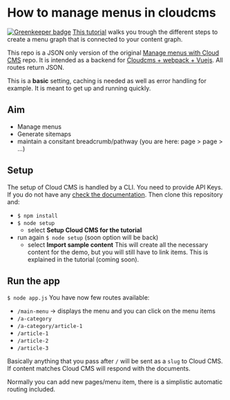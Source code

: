 # How to manage menus in cloudcms

[![Greenkeeper badge](https://badges.greenkeeper.io/idealley/cloudcms-proxy-api.svg)](https://greenkeeper.io/)
[This tutorial](https://idealley.gitbooks.io/cloud-cms-how-to-manage-menus/content/) walks you trough the different steps to create a menu graph that is connected to your content graph.

This repo is a JSON only version of the original [Manage menus with Cloud CMS](https://github.com/idealley/cloudcms-manage-menus) repo. It is intended as a backend for [Cloudcms + webpack + Vuejs](https://github.com/idealley/cloudcms-webpack-vuejs). All routes return JSON.

This is a **basic** setting, caching is needed as well as error handling for example. It is meant to get up and running quickly.

## Aim
* Manage menus
* Generate sitemaps
* maintain a consitant breadcrumb/pathway (you are here: page > page > ...)

## Setup
The setup of Cloud CMS is handled by a CLI. You need to provide API Keys. If you do not have any [check the documentation](https://www.cloudcms.com/apikeys.html).
Then clone this repository and:
* `$ npm install`
* `$ node setup`
    * select **Setup Cloud CMS for the tutorial**
* run again `$ node setup` (soon option will be back)
    * select **Import sample content**
This will create all the necessary content for the demo, but you will still have to link items. This is explained in the tutorial (coming soon).

## Run the app
`$ node app.js`
You have now few routes available:
* `/main-menu` -> displays the menu and you can click on the menu items
* `/a-category`
* `/a-category/article-1`
* `/article-1`
* `/article-2`
* `/article-3`

Basically anything that you pass after `/` will be sent as a `slug` to Cloud CMS. If content matches Cloud CMS will respond with the documents.

Normally you can add new pages/menu item, there is a simplistic automatic routing included.